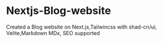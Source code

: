 # Nextjs-Blog-website
Created a Blog website on Next.js,Tailwincss with shad-cn/ui, Velite,Markdown MDx, SEO supported 
